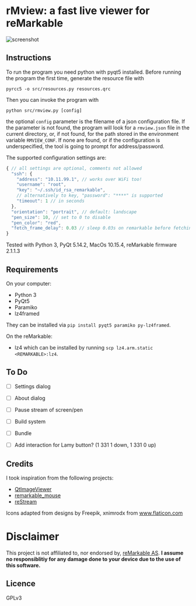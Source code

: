 # rMview: a fast live viewer for reMarkable

![screenshot](https://raw.githubusercontent.com/bordaigorl/rmview/master/screenshot.png)

## Instructions

To run the program you need python with pyqt5 installed.
Before running the program the first time, generate the resource file with

    pyrcc5 -o src/resources.py resources.qrc 

Then you can invoke the program with

    python src/rmview.py [config]

the optional `config` parameter is the filename of a json configuration file.
If the parameter is not found, the program will look for a `rmview.json` file in the current directory, or, if not found, for the path stored in the environment variable `RMVIEW_CONF`.
If none are found, or if the configuration is underspecified, the tool is going to prompt for address/password.

The supported configuration settings are:

```js
{ // all settings are optional, comments not allowed
  "ssh": {
    "address": "10.11.99.1", // works over WiFi too!
    "username": "root",
    "key": "~/.ssh/id_rsa_remarkable",
    // alternatively to key, "password": "****" is supported
    "timeout": 1 // in seconds
  },
  "orientation": "portrait", // default: landscape
  "pen_size": 10, // set to 0 to disable
  "pen_color": "red",
  "fetch_frame_delay": 0.03 // sleep 0.03s on remarkable before fetching new frame (default is no delay)
}
```

Tested with Python 3, PyQt 5.14.2, MacOs 10.15.4, reMarkable firmware 2.1.1.3

## Requirements

On your computer:

- Python 3
- PyQt5
- Paramiko
- lz4framed

They can be installed via `pip install pyqt5 paramiko py-lz4framed`.

On the reMarkable:

- lz4 which can be installed by running `scp lz4.arm.static <REMARKABLE>:lz4`.


## To Do

 - [ ] Settings dialog
 - [ ] About dialog
 - [ ] Pause stream of screen/pen
 - [ ] Build system
 - [ ] Bundle
 - [ ] Add interaction for Lamy button? (1 331 1 down, 1 331 0 up)


## Credits

I took inspiration from the following projects:

- [QtImageViewer](https://github.com/marcel-goldschen-ohm/PyQtImageViewer/)
- [remarkable_mouse](https://github.com/Evidlo/remarkable_mouse/)
- [reStream](https://github.com/rien/reStream)

Icons adapted from designs by Freepik, xnimrodx from www.flaticon.com


# Disclaimer

This project is not affiliated to, nor endorsed by, [reMarkable AS](https://remarkable.com/).
**I assume no responsiblitiy for any damage done to your device due to the use of this software.**

## Licence

GPLv3

